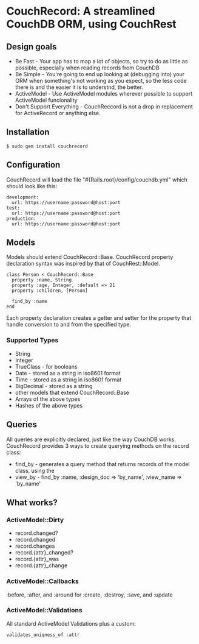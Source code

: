 # CouchRecord: A streamlined CouchDB ORM, using CouchRest

## Design goals

- Be Fast - Your app has to map a lot of objects, so try to do as little as possible, especially when reading records from CouchDB
- Be Simple - You're going to end up looking at (debugging into) your ORM when something's not working as you expect, so the less code there is and the easier it is to understnd, the better.
- ActiveModel - Use ActiveModel modules wherever possible to support ActiveModel funcionality
- Don't Support Everything - CouchReccord is not a drop in replacement for ActiveRecord or anything else.

## Installation

    $ sudo gem install couchrecord

## Configuration

CouchRecord will load the file "#{Rails.root}/config/couchdb.yml" which should look like this:

    development:
      url: https://username:password@host:port
    test:
      url: https://username:password@host:port
    production:
      url: https://username:password@host:port


## Models

Models should extend CouchRecord::Base.  CouchRecord property declaration syntax was inspired by that of CouchRest::Model.

    class Person < CouchRecord::Base
      property :name, String
      property :age, Integer, :default => 21
      property :children, [Person]

      find_by :name
    end

Each property declaration creates a getter and setter for the property that handle conversion to and from the specified type.

### Supported Types

- String
- Integer
- TrueClass - for booleans
- Date - stored as a string in iso8601 format
- Time - stored as a string in iso8601 format
- BigDecimal - stored as a string
- other models that extend CouchRecord::Base
- Arrays of the above types
- Hashes of the above types

## Queries

All queries are explicitly declared, just like the way CouchDB works.  CouchRecord provides 3 ways to create querying methods on the record class:

- find_by - generates a query method that returns records of the model class, using the
- view_by -
    find_by :name, :design_doc => 'by_name', :view_name => 'by_name'



## What works?

### ActiveModel::Dirty

- record.changed?
- record.changed
- record.changes
- record.{attr}_changed?
- record.{attr}_was
- record.{attr}_change

### ActiveModel::Callbacks

:before, :after, and :around for :create, :destroy, :save, and :update

### ActiveModel::Validations

All standard ActiveModel Validations plus a custom:

    validates_uniqness_of :attr



